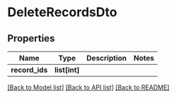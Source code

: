# DeleteRecordsDto

## Properties
Name | Type | Description | Notes
------------ | ------------- | ------------- | -------------
**record_ids** | **list[int]** |  | 

[[Back to Model list]](../README.md#documentation-for-models) [[Back to API list]](../README.md#documentation-for-api-endpoints) [[Back to README]](../README.md)

